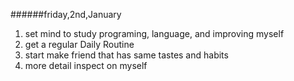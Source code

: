 ######friday,2nd,January
1. set mind to study programing, language, and improving myself 
2. get a regular Daily Routine 
3. start make friend that has same tastes and habits 
4. more detail inspect on myself
